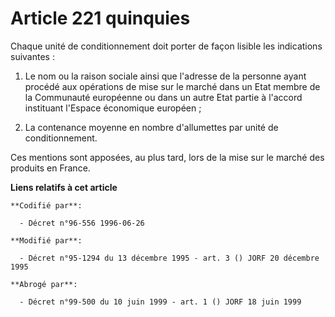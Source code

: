 # Article 221 quinquies

Chaque unité de conditionnement doit porter de façon lisible les indications suivantes :

1. Le nom ou la raison sociale ainsi que l'adresse de la personne ayant procédé aux opérations de mise sur le marché dans un
Etat membre de la Communauté européenne ou dans un autre Etat partie à l'accord instituant l'Espace économique européen ;

2. La contenance moyenne en nombre d'allumettes par unité de conditionnement.

Ces mentions sont apposées, au plus tard, lors de la mise sur le marché des produits en France.

**Liens relatifs à cet article**

	**Codifié par**:

	  - Décret n°96-556 1996-06-26

	**Modifié par**:

	  - Décret n°95-1294 du 13 décembre 1995 - art. 3 () JORF 20 décembre 1995

	**Abrogé par**:

	  - Décret n°99-500 du 10 juin 1999 - art. 1 () JORF 18 juin 1999
